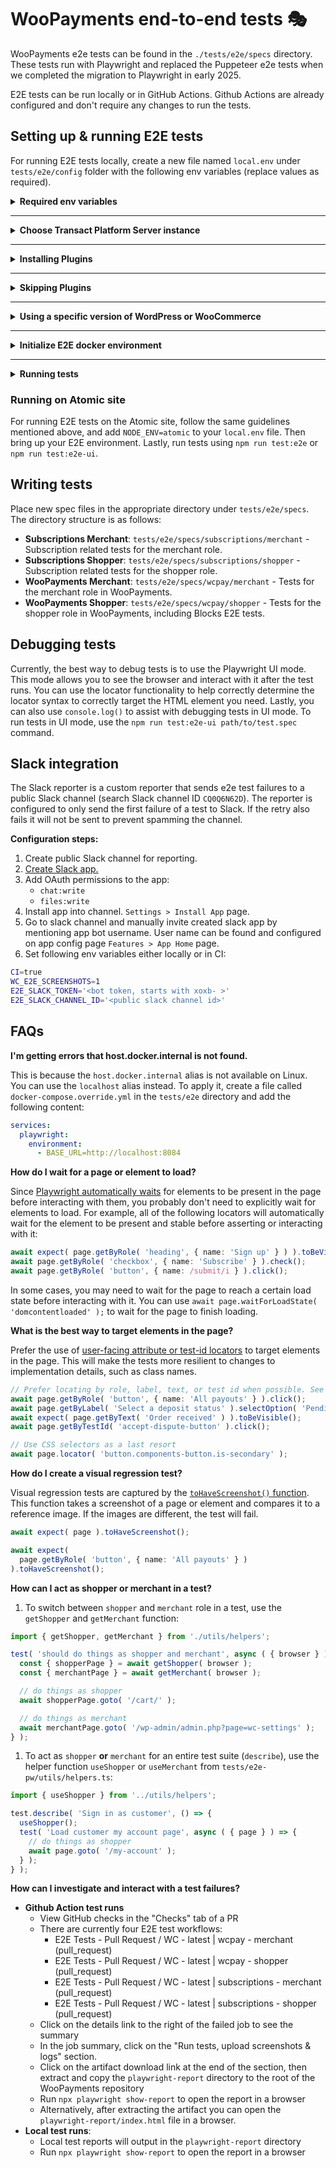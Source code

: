 # WooPayments end-to-end tests 🎭

WooPayments e2e tests can be found in the `./tests/e2e/specs` directory. These tests run with Playwright and replaced the Puppeteer e2e tests when we completed the migration to Playwright in early 2025.

E2E tests can be run locally or in GitHub Actions. Github Actions are already configured and don't require any changes to run the tests.

## Setting up & running E2E tests

For running E2E tests locally, create a new file named `local.env` under `tests/e2e/config` folder with the following env variables (replace values as required).

<details>
<summary><strong>Required env variables</strong></summary>
<p>

```
# WooPayments Dev Tools Repo
WCP_DEV_TOOLS_REPO='https://github.com/dev-tools-repo.git or git@github.com:org/dev-tools-repo.git'

# Optional to see additional verbose output. Default false.
DEBUG=false
```

</p>
</details>

---

<details>
<summary><strong>Choose Transact Platform Server instance</strong></summary>
<p>

It is possible to use the live server or a local docker instance of the Transact Platform Server when testing locally. On Github Actions, the live server is used for tests. Add the following env variables to your `local.env` based on your preference (replace values as required).

**Using Local Server on Docker**

By default, the local E2E environment is configured to use the Transact Platform local server instance. Add the following env variables to configure the local server instance.

```
# Transact Platform Server Repo
TRANSACT_PLATFORM_SERVER_REPO='https://github.com/server-repo.git or git@github.com:org/server-repo.git'

# Stripe account data. Need to support level 3 data to run tests successfully.
# These values can be obtained from the Stripe Dashboard: https://dashboard.stripe.com/test/apikeys
E2E_WCPAY_STRIPE_TEST_PUBLIC_KEY=<stripe pk_test_xxx>
E2E_WCPAY_STRIPE_TEST_SECRET_KEY=<stripe sk_test_xxx>
# This value can be obtained by running `npm run listen` in your local server, which should print your webhook signature key.
E2E_WCPAY_STRIPE_TEST_WEBHOOK_SIGNATURE_KEY=<stripe whsec_xxx>
# This should be the Stripe Account ID of a connected merchant account. For example, after onboarding an account, you can obtain the ID from WCPay Dev Tools.
E2E_WCPAY_STRIPE_ACCOUNT_ID=<stripe acct_id>
E2E_WOOPAY_BLOG_ID=<WPCOM Site ID for https://pay.woo.com>
```

**Using Live Server**

For using the live server, you'll need to add a Jetpack blog token, user token, & blog id from one of your test sites connected to a WooPayments test account. On a connected test site, you can use the code below to extract the blog id & tokens.
```
Jetpack_Options::get_option( 'id' );
Jetpack_Options::get_option( 'blog_token' );
Jetpack_Options::get_option( 'user_tokens' );
```

Set the value of `E2E_USE_LOCAL_SERVER` to `false` to enable live server.

Once you have the blog id & tokens, add the following env variables to your `local.env`.
```
# Set local server to false for using live server. Default: true.
E2E_USE_LOCAL_SERVER=false

E2E_JP_BLOG_TOKEN='<jetpack_blog_token>'
E2E_JP_USER_TOKEN='<jetpack_user_token>'
E2E_JP_SITE_ID='<blog_id>'
```

</p>
</details>

---

<details>
<summary><strong>Installing Plugins</strong></summary>
<p>

If you wish to run E2E tests for WC Subscriptions, the following env variables need to be added to your `local.env` (replace values as required).

For the `E2E_GH_TOKEN`, follow [these instructions to generate a GitHub Personal Access Token](https://docs.github.com/en/github/authenticating-to-github/creating-a-personal-access-token) and assign the `repo` scope to it.

```
E2E_GH_TOKEN='githubPersonalAccessToken'
WC_SUBSCRIPTIONS_REPO='{owner}/{repo}'
```

</p>
</details>

---

<details>
<summary><strong>Skipping Plugins</strong></summary>
<p>

If you wish to skip E2E tests for WC Subscriptions, Action Scheduler, or WC Gutenberg Products Blocks, the following env variables need to be added to your `local.env`.
```
SKIP_WC_SUBSCRIPTIONS_TESTS=1
SKIP_WC_ACTION_SCHEDULER_TESTS=1
SKIP_WC_BLOCKS_TESTS=1
```

</p>
</details>

---

<details>
<summary><strong>Using a specific version of WordPress or WooCommerce</strong></summary>
<p>

To use a specific version of WordPress or WooCommerce for testing, the following env variables need to be added to your `local.env`.
```
E2E_WP_VERSION='<wordpress_version>'
E2E_WC_VERSION='<woocommerce_version>'
```

</p>
</details>

---

<details>
<summary><strong>Initialize E2E docker environment</strong></summary>
<p>

  1. Make sure to run `npm install`,  `composer install` and `npm run build:client` before running the setup script.
  2. Run the setup script `npm run test:e2e-setup` to spin up E2E environment in docker containers.

  After the E2E environment is up, you can access the containers on:

  - WC E2E Client: http://localhost:8084
  - WC E2E Server: http://localhost:8088 (Available only when using local server)

  **Note:** Be aware that the server port may change in the `docker-compose.e2e.yml` configuration, so when you can't access the server, try running `docker port transact_platform_server_wordpress_e2e 80` to find out the bound port of the E2E server container.

</p>
</details>

---

<details>
<summary><strong>Running tests</strong></summary>
<p>

There are two modes for running tests:

1. **Headless mode**: `npm run test:e2e`. In headless mode the test runner executes all or specified specs without launching a Chromium user interface.
2. **UI mode**: `npm run test:e2e-ui`. UI mode is interactive and launches a Chromium user interface. It's useful for developing, debugging, and troubleshooting failing tests. For more information about Playwright UI mode, see the [Playwright UI Mode docs](https://playwright.dev/docs/test-ui-mode#introduction).

**Additional options**

- `npm run test:e2e keyword` runs tests only with a specific keyword in the file name, e.g. `dispute` or `checkout`.
- `npm run test:e2e -- --update-snapshots` updates snapshots. This can be combined with a keyword to update a specific set of snapshots, e.g. `npm run test:e2e -- --update-snapshots deposits`.

#### Running only a single test suite

If you would like to run only one test suite, you can pass the relative path to the test file along with any of the modes mentioned above. e.g. `npm run test:e2e-ui path/to/test.spec.ts`.

#### Running tests in group

By adding additional env variables to your `local.env` file, it is possible to run a group of tests. e.g.

- Adding `E2E_GROUP='wcpay'` and `E2E_BRANCH='merchant'` to your `local.env` file, then running `npm run test:e2e-ui` runs the WooPayments merchant tests for WCPay in UI mode.
- Adding `E2E_GROUP='wcpay'` and `E2E_BRANCH='shopper'` to your `local.env` file, then running `npm run test:e2e-ui` runs WooPayments shopper tests for WCPay in UI mode.
- Adding just `E2E_GROUP='wcpay'` to your `local.env` file, then running `npm run test:e2e-ui` runs WooPayments merchant & shopper tests for WCPay in UI mode.
- Available groups are `wcpay` and `subscriptions`.
- Available branches are `merchant` and `shopper`.

It is also possible to run the groups using the relative path to the tests. e.g.

- `npm run test:e2e-ui tests/e2e/specs/wcpay/merchant` runs merchant tests for WCPay in UI mode.
- `npm run test:e2e-ui tests/e2e/specs/wcpay/shopper` runs shopper tests for WCPay in UI mode.
- `npm run test:e2e-ui tests/e2e/specs/wcpay` runs merchant & shopper tests for WCPay in UI mode.

Handy utility scripts for managing your E2E environment:

- `npm run test:e2e-down` Stops E2E environment containers.
- `npm run test:e2e-cleanup` Removes fetched dependencies and docker volumes.
- `npm run test:e2e-reset` Stops containers and performs cleanup.
- `npm run test:e2e-up` Starts containers without setting up again.

</p>
</details>

### Running on Atomic site

For running E2E tests on the Atomic site, follow the same guidelines mentioned above, and add `NODE_ENV=atomic` to your `local.env` file. Then bring up your E2E environment. Lastly, run tests using `npm run test:e2e` or `npm run test:e2e-ui`.

## Writing tests

Place new spec files in the appropriate directory under `tests/e2e/specs`. The directory structure is as follows:

- **Subscriptions Merchant**: `tests/e2e/specs/subscriptions/merchant` - Subscription related tests for the merchant role.
- **Subscriptions Shopper**: `tests/e2e/specs/subscriptions/shopper` - Subscription related tests for the shopper role.
- **WooPayments Merchant**: `tests/e2e/specs/wcpay/merchant` - Tests for the merchant role in WooPayments.
- **WooPayments Shopper**: `tests/e2e/specs/wcpay/shopper` - Tests for the shopper role in WooPayments, including Blocks E2E tests.

## Debugging tests

Currently, the best way to debug tests is to use the Playwright UI mode. This mode allows you to see the browser and interact with it after the test runs.
You can use the locator functionality to help correctly determine the locator syntax to correctly target the HTML element you need. Lastly, you can also use
`console.log()` to assist with debugging tests in UI mode. To run tests in UI mode, use the `npm run test:e2e-ui path/to/test.spec` command.

## Slack integration

The Slack reporter is a custom reporter that sends e2e test failures to a public Slack channel (search Slack channel ID `CQ0Q6N62D`). The reporter is configured to only send the first failure of a test to Slack. If the retry also fails it will not be sent to prevent spamming the channel.

**Configuration steps:**

1. Create public Slack channel for reporting.
2. [Create Slack app.](https://api.slack.com/apps/)
3. Add OAuth permissions to the app:
    - `chat:write`
    - `files:write`
4. Install app into channel. `Settings > Install App` page.
5. Go to slack channel and manually invite created slack app by mentioning app bot username. User name can be found and configured on app config page `Features > App Home` page.
6. Set following env variables either locally or in CI:

```bash
CI=true
WC_E2E_SCREENSHOTS=1
E2E_SLACK_TOKEN='<bot token, starts with xoxb- >'
E2E_SLACK_CHANNEL_ID='<public slack channel id>'
```

## FAQs

**I'm getting errors that host.docker.internal is not found.**

This is because the `host.docker.internal` alias is not available on Linux. You can use the `localhost` alias instead. To apply it, create a file called `docker-compose.override.yml` in the `tests/e2e` directory and add the following content:

```yaml
services:
  playwright:
    environment:
      - BASE_URL=http://localhost:8084
```

**How do I wait for a page or element to load?**

Since [Playwright automatically waits](https://playwright.dev/docs/actionability) for elements to be present in the page before interacting with them, you probably don't need to explicitly wait for elements to load. For example, all of the following locators will automatically wait for the element to be present and stable before asserting or interacting with it:

```ts
await expect( page.getByRole( 'heading', { name: 'Sign up' } ) ).toBeVisible();
await page.getByRole( 'checkbox', { name: 'Subscribe' } ).check();
await page.getByRole( 'button', { name: /submit/i } ).click();
```

In some cases, you may need to wait for the page to reach a certain load state before interacting with it. You can use `await page.waitForLoadState( 'domcontentloaded' );` to wait for the page to finish loading.

**What is the best way to target elements in the page?**

Prefer the use of [user-facing attribute or test-id locators](https://playwright.dev/docs/locators#locating-elements) to target elements in the page. This will make the tests more resilient to changes to implementation details, such as class names.

```ts
// Prefer locating by role, label, text, or test id when possible. See https://playwright.dev/docs/locators
await page.getByRole( 'button', { name: 'All payouts' } ).click();
await page.getByLabel( 'Select a deposit status' ).selectOption( 'Pending' );
await expect( page.getByText( 'Order received' ) ).toBeVisible();
await page.getByTestId( 'accept-dispute-button' ).click();

// Use CSS selectors as a last resort
await page.locator( 'button.components-button.is-secondary' );
```

**How do I create a visual regression test?**

Visual regression tests are captured by the [`toHaveScreenshot()` function](https://playwright.dev/docs/api/class-pageassertions#page-assertions-to-have-screenshot-2). This function takes a screenshot of a page or element and compares it to a reference image. If the images are different, the test will fail.

```ts
await expect( page ).toHaveScreenshot();

await expect(
  page.getByRole( 'button', { name: 'All payouts' } )
).toHaveScreenshot();
```

**How can I act as shopper or merchant in a test?**

1. To switch between `shopper` and `merchant` role in a test, use the `getShopper` and `getMerchant` function:

```ts
import { getShopper, getMerchant } from './utils/helpers';

test( 'should do things as shopper and merchant', async ( { browser } ) => {
  const { shopperPage } = await getShopper( browser );
  const { merchantPage } = await getMerchant( browser );

  // do things as shopper
  await shopperPage.goto( '/cart/' );

  // do things as merchant
  await merchantPage.goto( '/wp-admin/admin.php?page=wc-settings' );
} );
```

1. To act as `shopper` **or** `merchant` for an entire test suite (`describe`), use the helper function `useShopper` or `useMerchant` from `tests/e2e-pw/utils/helpers.ts`:

```ts
import { useShopper } from '../utils/helpers';

test.describe( 'Sign in as customer', () => {
  useShopper();
  test( 'Load customer my account page', async ( { page } ) => {
    // do things as shopper
    await page.goto( '/my-account' );
  } );
} );
```

**How can I investigate and interact with a test failures?**

- **Github Action test runs**
  - View GitHub checks in the "Checks" tab of a PR
  - There are currently four E2E test workflows:
    - E2E Tests - Pull Request / WC - latest | wcpay - merchant (pull_request)
    - E2E Tests - Pull Request / WC - latest | wcpay - shopper (pull_request)
    - E2E Tests - Pull Request / WC - latest | subscriptions - merchant (pull_request)
    - E2E Tests - Pull Request / WC - latest | subscriptions - shopper (pull_request)
  - Click on the details link to the right of the failed job to see the summary
  - In the job summary, click on the "Run tests, upload screenshots & logs" section.
  - Click on the artifact download link at the end of the section, then extract and copy the `playwright-report` directory to the root of the WooPayments repository
  - Run `npx playwright show-report` to open the report in a browser
  - Alternatively, after extracting the artifact you can open the `playwright-report/index.html` file in a browser.
- **Local test runs**:
  - Local test reports will output in the `playwright-report` directory
  - Run `npx playwright show-report` to open the report in a browser
